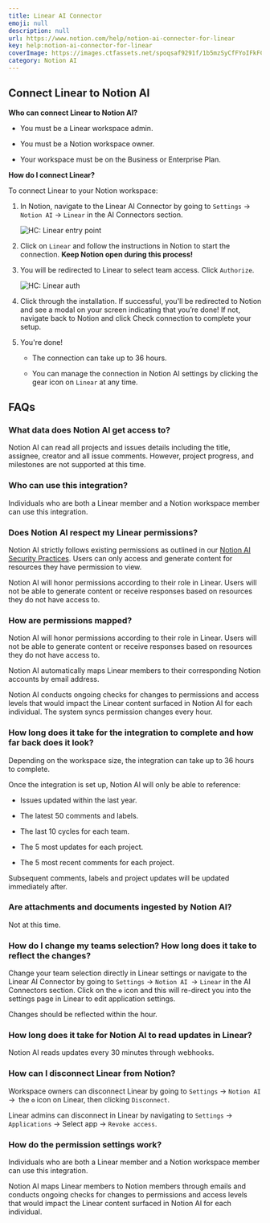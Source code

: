 ```yaml
---
title: Linear AI Connector
emoji: null
description: null
url: https://www.notion.com/help/notion-ai-connector-for-linear
key: help:notion-ai-connector-for-linear
coverImage: https://images.ctfassets.net/spoqsaf9291f/1b5mzSyCfFYoIFkFCCetvv/f226b1ee8ba3b7a1990eeadeb1970318/Linear.png
category: Notion AI
---
```


## Connect Linear to Notion AI

**Who can connect Linear to Notion AI?**

* You must be a Linear workspace admin.

* You must be a Notion workspace owner.

* Your workspace must be on the Business or Enterprise Plan.

**How do I connect Linear?**

To connect Linear to your Notion workspace:

1. In Notion, navigate to the Linear AI Connector by going to `Settings` → `Notion AI` → `Linear` in the AI Connectors section.

   ![HC: Linear entry point](https://images.ctfassets.net/spoqsaf9291f/3yruHPZ1ikgRyvWlAvaSsZ/e1dca61353c5e4bd183d6d00417b45bc/Settings_V2_Linear.jpg)

2. Click on `Linear` and follow the instructions in Notion to start the connection. **Keep Notion open during this process!**

3. You will be redirected to Linear to select team access. Click `Authorize`.

   ![HC: Linear auth](https://images.ctfassets.net/spoqsaf9291f/7wDL1kVBrOoY2GGCU77hBl/56c323d30f118ecec7de38d7738e7ac1/CleanShot_May_21_2025.png)

4. Click through the installation. If successful, you'll be redirected to Notion and see a modal on your screen indicating that you’re done! If not, navigate back to Notion and click Check connection to complete your setup.

5. You're done!

   * The connection can take up to 36 hours.

   * You can manage the connection in Notion AI settings by clicking the gear icon on `Linear` at any time.


## FAQs

### What data does Notion AI get access to?

Notion AI can read all projects and issues details including the title, assignee, creator and all issue comments. However, project progress, and milestones are not supported at this time.


### Who can use this integration?

Individuals who are both a Linear member and a Notion workspace member can use this integration.


### Does Notion AI respect my Linear permissions?

Notion AI strictly follows existing permissions as outlined in our [Notion AI Security Practices](https://www.notion.com/help/notion-ai-security-practices). Users can only access and generate content for resources they have permission to view.

Notion AI will honor permissions according to their role in Linear. Users will not be able to generate content or receive responses based on resources they do not have access to.


### How are permissions mapped?

Notion AI will honor permissions according to their role in Linear. Users will not be able to generate content or receive responses based on resources they do not have access to.

Notion AI automatically maps Linear members to their corresponding Notion accounts by email address.

Notion AI conducts ongoing checks for changes to permissions and access levels that would impact the Linear content surfaced in Notion AI for each individual. The system syncs permission changes every hour.


### How long does it take for the integration to complete and how far back does it look?

Depending on the workspace size, the integration can take up to 36 hours to complete.

Once the integration is set up, Notion AI will only be able to reference:

* Issues updated within the last year.

* The latest 50 comments and labels.

* The last 10 cycles for each team.

* The 5 most updates for each project.

* The <!-- -->5 most recent comments for each project.

Subsequent comments, labels and project updates will be updated immediately after.


### Are attachments and documents ingested by Notion AI?

Not at this time.


### How do I change my teams selection? How long does it take to reflect the changes?

Change your team selection directly in Linear settings or navigate to the Linear AI Connector by going to `Settings` → `Notion AI `→ `Linear` in the AI Connectors section. Click on the `⚙️` icon and this will re-direct you into the settings page in Linear to edit application settings.

Changes should be reflected within the hour.


### How long does it take for Notion AI to read updates in Linear?

Notion AI reads updates every 30 minutes through webhooks.


### How can I disconnect Linear from Notion?

Workspace owners can disconnect Linear by going to `Settings` → `Notion AI `→` `the `⚙️` icon on Linear, then clicking `Disconnect`.

Linear admins can disconnect in Linear by navigating to `Settings` → `Applications` → Select app → `Revoke access`.


### How do the permission settings work?

Individuals who are both a Linear member and a Notion workspace member can use this integration.

Notion AI maps Linear members to Notion members through emails and conducts ongoing checks for changes to permissions and access levels that would impact the Linear content surfaced in Notion AI for each individual.
